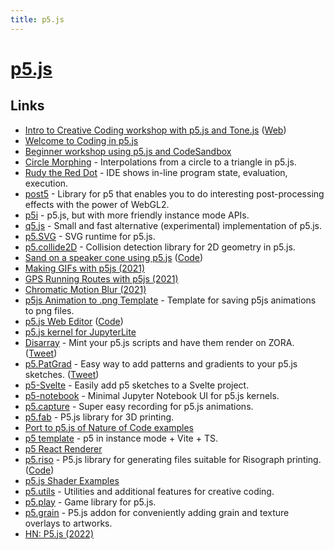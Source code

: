 ```yaml
---
title: p5.js
---
```


# [p5.js](https://p5js.org/)

## Links

- [Intro to Creative Coding workshop with p5.js and Tone.js](https://github.com/mattdesl/workshop-p5-intro) ([Web](https://p5-demos.glitch.me/))
- [Welcome to Coding in p5.js](https://happycoding.io/tutorials/p5js/welcome-to-coding)
- [Beginner workshop using p5.js and CodeSandbox](https://github.com/mattdesl/workshop-data-artwork)
- [Circle Morphing](https://github.com/golanlevin/circle-morphing) - Interpolations from a circle to a triangle in p5.js.
- [Rudy the Red Dot](https://rudy.zamfi.net/) - IDE shows in-line program state, evaluation, execution.
- [post5](https://github.com/bandaloo/post5) - Library for p5 that enables you to do interesting post-processing effects with the power of WebGL2.
- [p5i](https://github.com/antfu/p5i) - p5.js, but with more friendly instance mode APIs.
- [q5.js](https://github.com/LingDong-/q5xjs) - Small and fast alternative (experimental) implementation of p5.js.
- [p5.SVG](https://github.com/zenozeng/p5.js-svg) - SVG runtime for p5.js.
- [p5.collide2D](https://github.com/bmoren/p5.collide2D) - Collision detection library for 2D geometry in p5.js.
- [Sand on a speaker cone using p5.js](https://addieis.online/project/chladni/) ([Code](https://github.com/addiebarron/chladni))
- [Making GIFs with p5js (2021)](https://ippsketch.com/posts/making-gifs-with-p5js/)
- [GPS Running Routes with p5js (2021)](https://ippsketch.com/posts/gps-running-routes-with-p5js/)
- [Chromatic Motion Blur (2021)](https://ippsketch.com/posts/chromatic-motion-blur/)
- [p5js Animation to .png Template](https://github.com/ippsketch/p5js-animation-to-png-template) - Template for saving p5js animations to png files.
- [p5.js Web Editor](https://editor.p5js.org/) ([Code](https://github.com/processing/p5.js-web-editor))
- [p5.js kernel for JupyterLite](https://github.com/jupyterlite/p5-kernel)
- [Disarray](https://disarray.fyi/) - Mint your p5.js scripts and have them render on ZORA. ([Tweet](https://twitter.com/tbtstl/status/1447651287739207681))
- [p5.PatGrad](https://github.com/antiboredom/p5.patgrad) - Easy way to add patterns and gradients to your p5.js sketches. ([Tweet](https://twitter.com/sam_lavigne/status/1452746057289502721))
- [p5-Svelte](https://github.com/tonyketcham/p5-svelte) - Easily add p5 sketches to a Svelte project.
- [p5-notebook](https://github.com/jtpio/p5-notebook) - Minimal Jupyter Notebook UI for p5.js kernels.
- [p5.capture](https://github.com/tapioca24/p5.capture) - Super easy recording for p5.js animations.
- [p5.fab](https://github.com/machineagency/p5.fab) - P5.js library for 3D printing.
- [Port to p5.js of Nature of Code examples](https://github.com/nature-of-code/noc-examples-p5.js)
- [p5 template](https://github.com/datorpulcins/p5-template) - p5 in instance mode + Vite + TS.
- [p5 React Renderer](https://github.com/adiman9/p5-react-renderer)
- [p5.riso](https://antiboredom.github.io/p5.riso/) - P5.js library for generating files suitable for Risograph printing. ([Code](https://github.com/antiboredom/p5.riso))
- [p5.js Shader Examples](https://github.com/aferriss/p5jsShaderExamples)
- [p5.utils](https://github.com/alptugan/p5.utils) - Utilities and additional features for creative coding.
- [p5.play](https://molleindustria.github.io/p5.play/) - Game library for p5.js.
- [p5.grain](https://github.com/meezwhite/p5.grain) - P5.js addon for conveniently adding grain and texture overlays to artworks.
- [HN: P5.js (2022)](https://news.ycombinator.com/item?id=33176026)
